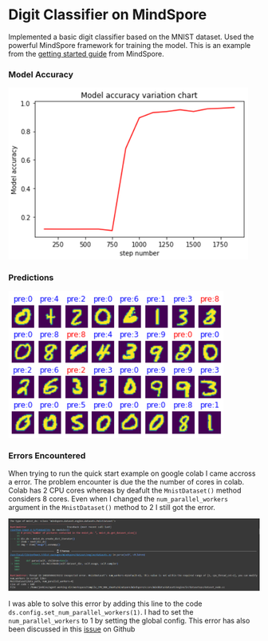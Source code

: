 # Digit Classifier on MindSpore

Implemented a basic digit classifier based on the MNIST dataset. Used the powerful MindSpore framework for training the model. This is an example from the [getting started guide](https://www.mindspore.cn/tutorial/training/en/master/quick_start/quick_start.html) from MindSpore.

### Model Accuracy 

![image](https://github.com/OSSome01/MindSpore_digitClassifier/blob/master/images/model_accuracy.PNG)

### Predictions

![image](https://github.com/OSSome01/MindSpore_digitClassifier/blob/master/images/predictions.PNG)

### Errors Encountered

When trying to run the quick start example on google colab I came accross a error. The problem encounter is due the the number of cores in colab. Colab has 2 CPU cores whereas by deafult the `MnistDataset()` method considers 8 cores. Even when I changed the `num_parallel_workers` argument in the `MnistDataset()` method to 2 I still got the error.

![image](https://github.com/OSSome01/MindSpore_digitClassifier/blob/master/images/error.PNG)

I was able to solve this error by  adding this line to the code `ds.config.set_num_parallel_workers(1)`. I had to set the `num_parallel_workers` to 1 by setting the global config. This error has also been discussed in this [issue](https://github.com/mindspore-ai/mindspore/issues/134) on Github